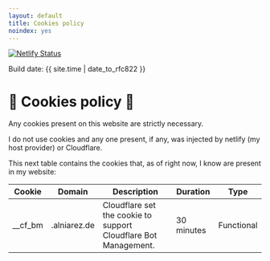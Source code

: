 ```yaml
---
layout: default
title: Cookies policy
noindex: yes
---
```


[![Netlify Status](https://api.netlify.com/api/v1/badges/c0d59738-5ec5-44ae-81e5-947c414bdfd0/deploy-status)](https://app.netlify.com/sites/alniarez/deploys)

Build date: {{ site.time | date_to_rfc822 }}

# 🍪 Cookies policy 🍪

Any cookies present on this website are strictly necessary.

I do not use cookies and any one present, if any, was injected by netlify (my host provider) or Cloudflare.

This next table contains the cookies that, as of right now, I know are present in my website:

| Cookie  | Domain       | Description                                                     | Duration   | Type       |
|---------|--------------|-----------------------------------------------------------------|------------|------------|
| __cf_bm | .alniarez.de | Cloudflare set the cookie to support Cloudflare Bot Management. | 30 minutes | Functional |
